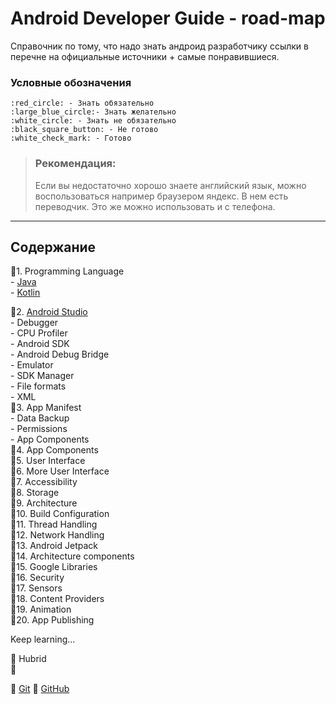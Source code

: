 # Android Developer Guide - road-map

Справочник по тому, что надо знать андроид разработчику ссылки в перечне на официальные источники + самые понравившиеся.

### Условные обозначения 
    :red_circle: - Знать обязательно    
    :large_blue_circle:- Знать желательно    
    :white_circle: - Знать не обязательно    
    :black_square_button: - Не готово    
    :white_check_mark: - Готово    

> ### Рекомендация: 
> Если вы недостаточно хорошо знаете английский язык, можно воспользоваться например браузером яндекс. В нем есть переводчик. Это же можно использовать и с телефона. 

-----------------------------------------------

## Содержание
:red_circle:1. Programming Language    
    - [Java](https://github.com/OlgaKirshbaum/Android-Developer-Guide/blob/main/Java%20guide.md)        
    - [Kotlin](https://github.com/OlgaKirshbaum/Android-Developer-Guide/blob/main/Kotlin%20Guide.md)    
       
:red_circle:2. [Android Studio](https://github.com/OlgaKirshbaum/Android-Developer-Guide/blob/main/Android%20SDK%20Guide.md)   
    - Debugger    
    - CPU Profiler    
    - Android SDK   
        - Android Debug Bridge    
        - Emulator    
        - SDK Manager    
    - File formats    
        - XML    
:red_circle:3. App Manifest    
    - Data Backup    
    - Permissions    
    - App Components    
:red_circle:4. App Components    
:red_circle:5. User Interface    
:red_circle:6. More User Interface    
:red_circle:7. Accessibility    
:red_circle:8. Storage    
:red_circle:9. Architecture    
:red_circle:10. Build Configuration    
:red_circle:11. Thread Handling    
:red_circle:12. Network Handling    
:red_circle:13. Android Jetpack    
:red_circle:14. Architecture components    
:red_circle:15. Google Libraries    
:red_circle:16. Security    
:red_circle:17. Sensors    
:red_circle:18. Content Providers    
:red_circle:19. Animation    
:red_circle:20. App Publishing    

Keep learning...    

:large_blue_circle: Hubrid    
:large_blue_circle:    

:large_blue_circle: [Git](https://github.com/OlgaKirshbaum/Android-Developer-Guide/blob/main/Git%20guide.md) 
:large_blue_circle: [GitHub](https://github.com/OlgaKirshbaum/Android-Developer-Guide/blob/main/GitHub%20guide.md)  



